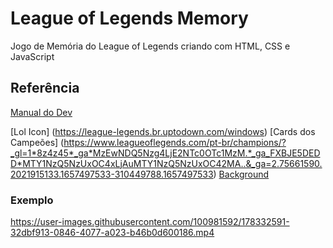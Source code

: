 # League of Legends Memory
Jogo de Memória do League of Legends  criando com HTML, CSS e JavaScript

## Referência 

[Manual do Dev](https://www.youtube.com/c/ManualdoDev/featured)


[Lol Icon] (https://league-legends.br.uptodown.com/windows)
[Cards dos Campeões] (https://www.leagueoflegends.com/pt-br/champions/?_gl=1*8z4z45*_ga*MzEwNDQ5Nzg4LjE2NTc0OTc1MzM.*_ga_FXBJE5DEDD*MTY1NzQ5NzUxOC4xLjAuMTY1NzQ5NzUxOC42MA..&_ga=2.75661590.2021915133.1657497533-310449788.1657497533)
[Background](https://medium.com/betaredacao/final-do-campeonato-de-league-of-legends-arrebata-torcedores-e-comove-jogadores-72022a45be11)


### Exemplo
https://user-images.githubusercontent.com/100981592/178332591-32dbf913-0846-4077-a023-b46b0d600186.mp4


